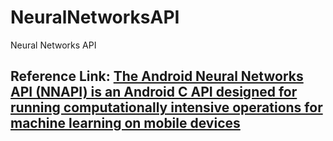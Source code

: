 # NeuralNetworksAPI

Neural Networks API

## Reference Link: [The Android Neural Networks API (NNAPI) is an Android C API designed for running computationally intensive operations for machine learning on mobile devices](https://developer.android.com/ndk/guides/neuralnetworks)
